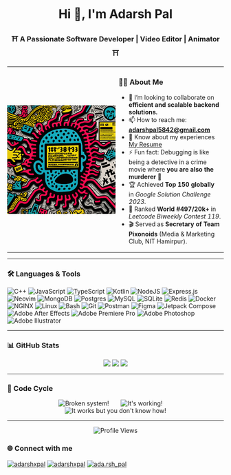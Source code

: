 <h1 align="center">Hi 👋, I'm Adarsh Pal</h1>
<h3 align="center"> ⛩ A Passionate Software Developer | Video Editor | Animator ⛩ </h3>

<table width="100%" cellspacing="0" cellpadding="0" style="border-collapse: collapse;">
  <tr>
    <td width="50%" style="padding: 0; margin: 0;">
      <img src="https://github.com/adarshXpal/adarshXpal/blob/master/Pop%20Internet%20GIF%20by%20meityform.gif?raw=true" 
           alt="animationGif" 
           style="width: 100%; height: 100%; display: block; border: 0;" />
    </td>
    <td width="50%">
      
### 👨‍💻 About Me
- 👯 I’m looking to collaborate on **efficient and scalable backend solutions.**
- 📫 How to reach me: **adarshpal5842@gmail.com**
- 📄 Know about my experiences [My Resume](https://drive.google.com/file/d/1uWioK-G4zCA936lwSj8F-ffCVAQyLbw5/view)
- ⚡ Fun fact: Debugging is like being a detective in a crime movie where **you are also the murderer** 🤯
- 🏆 Achieved **Top 150 globally** in *Google Solution Challenge 2023*.
- 🥇 Ranked **World #497/20k+** in *Leetcode Biweekly Contest 119*.
- 🎬 Served as **Secretary of Team Pixonoids** (Media & Marketing Club, NIT Hamirpur).
    </td>
  </tr>
</table>


---

### 🛠️ Languages & Tools  


![C++](https://img.shields.io/badge/C%2B%2B-00599C?style=flat&logo=c%2B%2B&logoColor=white)
![JavaScript](https://img.shields.io/badge/JavaScript-323330?style=flat&logo=javascript&logoColor=F7DF1E)
![TypeScript](https://img.shields.io/badge/TypeScript-007ACC?style=flat&logo=typescript&logoColor=white)
![Kotlin](https://img.shields.io/badge/Kotlin-%230095D5.svg?style=flat&logo=kotlin&logoColor=white)
![NodeJS](https://img.shields.io/badge/Node.js-43853D?style=flat&logo=node.js&logoColor=white)
![Express.js](https://img.shields.io/badge/Express.js-404D59?style=flat&logo=express)
![Neovim](https://img.shields.io/badge/Neovim-%2357A143.svg?style=flat&logo=neovim&logoColor=white)
![MongoDB](https://img.shields.io/badge/MongoDB-%234ea94b.svg?style=flat&logo=mongodb&logoColor=white)
![Postgres](https://img.shields.io/badge/PostgreSQL-316192?style=flat&logo=postgresql&logoColor=white)
![MySQL](https://img.shields.io/badge/MySQL-005C84?style=flat&logo=mysql&logoColor=white)
![SQLite](https://img.shields.io/badge/SQLite-07405E?style=flat&logo=sqlite&logoColor=white)
![Redis](https://img.shields.io/badge/Redis-DC382D?style=flat&logo=redis&logoColor=white)
![Docker](https://img.shields.io/badge/Docker-2496ED?style=flat&logo=docker&logoColor=white)
![NGINX](https://img.shields.io/badge/NGINX-009639?style=flat&logo=nginx&logoColor=white)
![Linux](https://img.shields.io/badge/Linux-FCC624?style=flat&logo=linux&logoColor=black)
![Bash](https://img.shields.io/badge/GNU%20Bash-4EAA25?style=flat&logo=GNU%20Bash&logoColor=white)
![Git](https://img.shields.io/badge/GIT-E44C30?style=flat&logo=git&logoColor=white)
![Postman](https://img.shields.io/badge/Postman-FF6C37?style=flat&logo=postman&logoColor=white)
![Figma](https://img.shields.io/badge/Figma-F24E1E?style=flat&logo=figma&logoColor=white)
![Jetpack Compose](https://img.shields.io/badge/Jetpack_Compose-4285F4.svg?style=flat&logo=jetpack-compose&logoColor=white)
![Adobe After Effects](https://img.shields.io/badge/Adobe%20After%20Effects-9999FF.svg?style=flat&logo=adobeaftereffects&logoColor=white)
![Adobe Premiere Pro](https://img.shields.io/badge/Adobe%20Premiere%20Pro-9999FF.svg?style=flat&logo=adobepremierepro&logoColor=white)
![Adobe Photoshop](https://img.shields.io/badge/Adobe%20Photoshop-31A8FF.svg?style=flat&logo=adobephotoshop&logoColor=white)
![Adobe Illustrator](https://img.shields.io/badge/Adobe%20Illustrator-FF9A00.svg?style=flat&logo=adobeillustrator&logoColor=white)

---

### 📊 GitHub Stats  

<div align="center">
  
<img src="https://github-readme-stats.vercel.app/api?username=adarshxpal&show_icons=true&theme=dark" height="180em"/>
<img src="https://github-readme-stats.vercel.app/api/top-langs/?username=adarshxpal&layout=compact&theme=dark" height="180em"/>
<img src="https://github-readme-streak-stats.herokuapp.com/?user=adarshxpal&theme=dark" height="180em"/>

</div>

---

### 🔁 Code Cycle  

<div align="center">

<img src="https://raw.githubusercontent.com/Tarikul-Islam-Anik/Animated-Fluent-Emojis/master/Emojis/Smilies/Face%20with%20Spiral%20Eyes.png" width="10%" alt="Broken system!"/>
&nbsp;&nbsp;&nbsp;&nbsp;&nbsp;
<img src="https://raw.githubusercontent.com/Tarikul-Islam-Anik/Animated-Fluent-Emojis/master/Emojis/Smilies/Relieved%20Face.png" width="10%" alt="It's working!"/>
&nbsp;&nbsp;&nbsp;&nbsp;&nbsp;
<img src="https://raw.githubusercontent.com/Tarikul-Islam-Anik/Animated-Fluent-Emojis/master/Emojis/Smilies/Astonished%20Face.png" width="10%" alt="It works but you don't know how!"/>

</div>

---

<div align="center">

![Profile Views](https://komarev.com/ghpvc/?username=adarshxpal&style=flat&color=orange&label=PROFILE+VIEWS)

</div>

### 🌐 Connect with me
<p align="left">
<a href="https://twitter.com/adarshxpal" target="blank"><img align="center" src="https://raw.githubusercontent.com/rahuldkjain/github-profile-readme-generator/master/src/images/icons/Social/twitter.svg" alt="adarshxpal" height="30" width="40" /></a>
<a href="https://linkedin.com/in/adarshxpal" target="blank"><img align="center" src="https://raw.githubusercontent.com/rahuldkjain/github-profile-readme-generator/master/src/images/icons/Social/linked-in-alt.svg" alt="adarshxpal" height="30" width="40" /></a>
<a href="https://instagram.com/ada.rsh_pal" target="blank"><img align="center" src="https://raw.githubusercontent.com/rahuldkjain/github-profile-readme-generator/master/src/images/icons/Social/instagram.svg" alt="ada.rsh_pal" height="30" width="40" /></a>
</p>

